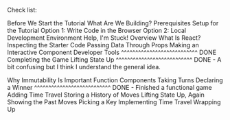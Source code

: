Check list:

Before We Start the Tutorial
What Are We Building?
Prerequisites
Setup for the Tutorial
Option 1: Write Code in the Browser
Option 2: Local Development Environment
Help, I'm Stuck!
Overview
What Is React?
Inspecting the Starter Code
Passing Data Through Props
Making an Interactive Component
Developer Tools
^^^^^^^^^^^^^^^^^^^^^^^^^^^ DONE
Completing the Game
Lifting State Up
^^^^^^^^^^^^^^^^^^^^^^^^^^^ DONE - A bit confusing but I think I understand the general idea.

Why Immutability Is Important
Function Components
Taking Turns
Declaring a Winner
^^^^^^^^^^^^^^^^^^^^^^^^^^^ DONE - Finished a functional game
Adding Time Travel
Storing a History of Moves
Lifting State Up, Again
Showing the Past Moves
Picking a Key
Implementing Time Travel
Wrapping Up